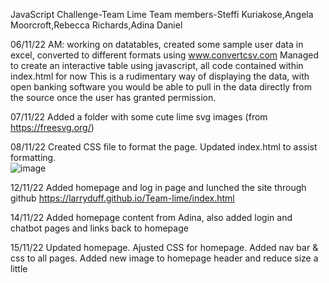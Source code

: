 JavaScript Challenge-Team Lime
Team members-Steffi Kuriakose,Angela Moorcroft,Rebecca Richards,Adina Daniel

06/11/22 AM: working on datatables, created some sample user data in excel, converted to different formats using www.convertcsv.com 
Managed to create an interactive table using javascript, all code contained within index.html for now
This is a rudimentary way of displaying the data, with open banking software you would be able to pull in the data directly from the source once the user has granted permission.  

07/11/22 Added a folder with some cute lime svg images (from https://freesvg.org/)

08/11/22 Created CSS file to format the page.  Updated index.html to assist formatting.  
![image](https://user-images.githubusercontent.com/73331628/200640668-d3cd3a37-d442-4537-9ddd-8bac48f7cf76.png)

12/11/22 Added homepage and log in page and lunched the site through github https://larryduff.github.io/Team-lime/index.html 

14/11/22 Added homepage content from Adina, also added login and chatbot pages and links back to homepage

15/11/22 Updated homepage. Ajusted CSS for homepage. Added nav bar & css to all pages. Added new image to homepage header and reduce size a little
